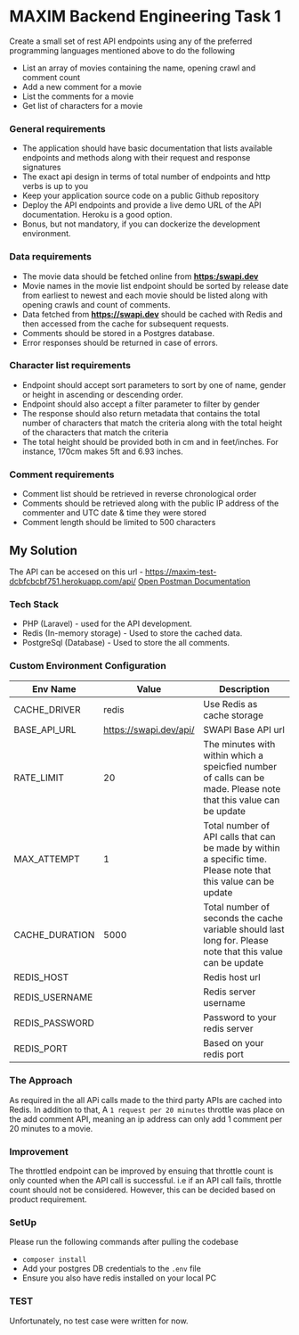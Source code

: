 # MAXIM Backend Engineering Task 1 
Create a small set of rest API endpoints using any of the preferred programming languages mentioned above to do the following 
* List an array of movies containing the name, opening crawl and comment count
* Add a new comment for a movie 
* List the comments for a movie 
* Get list of characters for a movie 

### General requirements 
* The application should have basic documentation that lists available endpoints and methods along with their request and response signatures 
* The exact api design in terms of total number of endpoints and http verbs is up to you
* Keep your application source code on a public Github repository 
* Deploy the API endpoints and provide a live demo URL of the API documentation. Heroku is a good option. 
* Bonus, but not mandatory, if you can dockerize the development environment.

### Data requirements 
* The movie data should be fetched online from  **[<https:/swapi.dev>](<https://swapi.dev>)** 
* Movie names in the movie list endpoint should be sorted by release date from earliest to newest and each movie should be listed along with opening crawls and count of comments. 
* Data fetched from **[<https://swapi.dev>](<https://swapi.dev>)** should be cached with Redis and then accessed from the cache for subsequent requests. 
* Comments should be stored in a Postgres database. 
* Error responses should be returned in case of errors. 

### Character list requirements 
* Endpoint should accept sort parameters to sort by one of name, gender or height in ascending or descending order. 
* Endpoint should also accept a filter parameter to filter by gender 
* The response should also return metadata that contains the total number of characters that match the criteria along with the total height of the characters that match the criteria 
* The total height should be provided both in cm and in feet/inches. For instance, 170cm makes 5ft and 6.93 inches. 

### Comment requirements 
* Comment list should be retrieved in reverse chronological order 
* Comments should be retrieved along with the public IP address of the commenter and UTC date & time they were stored 
* Comment length should be limited to 500 characters 


## My Solution
The API can be accesed on this url - https://maxim-test-dcbfcbcbf751.herokuapp.com/api/
[Open Postman Documentation](https://documenter.getpostman.com/view/1569457/2s93zB5giJ#1a5b0e66-81c0-492d-9cef-0421386ed310)


### Tech Stack
* PHP (Laravel) - used for the API development.
* Redis (In-memory storage) - Used to store the cached data.
* PostgreSql (Database) - Used to store the all comments.


### Custom Environment Configuration 
| Env Name          |   Value                   |   Description                                                                                                                  |
|-------------------|---------------------------|--------------------------------------------------------------------------------------------------------------------------------|
| CACHE_DRIVER      | redis                     | Use Redis as cache storage                                                                                                     |
| BASE_API_URL      | https://swapi.dev/api/    | SWAPI Base API url                                                                                                             |
| RATE_LIMIT        | 20                        | The minutes with within which a speicfied number of calls can be made. Please note that this value can be update               |
| MAX_ATTEMPT       | 1                         | Total number of API calls that can be made by within a specific time. Please note that this value can be update                |
| CACHE_DURATION    | 5000                      | Total number of seconds the cache variable should last long for. Please note that this value can be update                     |
| REDIS_HOST        |                           | Redis host url
| REDIS_USERNAME    |                           | Redis server username
| REDIS_PASSWORD    |                           | Password to your redis server
| REDIS_PORT        |                           | Based on your redis port                              |


### The Approach
As required in the all APi calls made to the third party APIs are cached into Redis. In addition to that,  A `1 request per 20 minutes` throttle was place on the add comment API, meaning an ip address can only add 1 comment per 20 minutes to a movie.


### Improvement
The throttled endpoint can be improved by ensuing that throttle count is only counted when the API call is successful. i.e if an API call fails, throttle count should not be considered. However, this can be decided based on product requirement.


### SetUp
Please run the following commands after pulling the codebase
- `composer install`
- Add your postgres DB credentials to the `.env` file
- Ensure you also have redis installed on your local PC


### TEST
Unfortunately, no test case were written for now.

